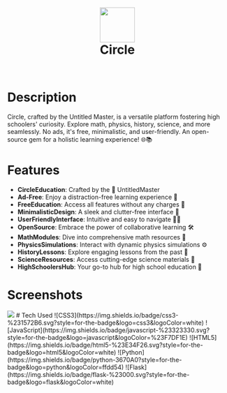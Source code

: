 <div align="center">
      <h1> <img src="https://img.icons8.com/fluency/48/circled.png" width="80px"><br/>Circle</h1>
     </div>
<p align="center"> <a href="https://untitled-master.github.io/Circle/" target="_blank"><img alt="" src="https://img.shields.io/badge/Website-EA4C89?style=normal&logo=dribbble&logoColor=white" style="vertical-align:center" /></a> <a href="https://twitter.com/untitledmaster0" target="_blank"><img alt="" src="https://img.shields.io/badge/Twitter-1DA1F2?style=normal&logo=twitter&logoColor=white" style="vertical-align:center" /></a> <a href="https://www.instagram.com/untitledmaster/" target="_blank"><img alt="" src="https://img.shields.io/badge/Instagram-E4405F?style=normal&logo=instagram&logoColor=white" style="vertical-align:center" /></a> <a href="}" target="_blank"><img alt="" src="https://img.shields.io/badge/LinkedIn-0077B5?style=normal&logo=linkedin&logoColor=white" style="vertical-align:center" /></a> </p>

# Description
Circle, crafted by the Untitled Master, is a versatile platform fostering high schoolers' curiosity. Explore math, physics, history, science, and more seamlessly. No ads, it's free, minimalistic, and user-friendly. An open-source gem for a holistic learning experience! 🌐📚

# Features
- **CircleEducation**: Crafted by the 🎨 UntitledMaster
- **Ad-Free**: Enjoy a distraction-free learning experience 🚫
- **FreeEducation**: Access all features without any charges 💸
- **MinimalisticDesign**: A sleek and clutter-free interface 🎨
- **UserFriendlyInterface**: Intuitive and easy to navigate 👩‍💻
- **OpenSource**: Embrace the power of collaborative learning 🛠️
- **MathModules**: Dive into comprehensive math resources 🧮
- **PhysicsSimulations**: Interact with dynamic physics simulations ⚙️
- **HistoryLessons**: Explore engaging lessons from the past 📜
- **ScienceResources**: Access cutting-edge science materials 🔬
- **HighSchoolersHub**: Your go-to hub for high school education 🏫
# Screenshots
 <img src="https://untitled-master.github.io/Circle/Backend/images/image.png">
# Tech Used
![CSS3](https://img.shields.io/badge/css3-%231572B6.svg?style=for-the-badge&logo=css3&logoColor=white)
![JavaScript](https://img.shields.io/badge/javascript-%23323330.svg?style=for-the-badge&logo=javascript&logoColor=%23F7DF1E)
![HTML5](https://img.shields.io/badge/html5-%23E34F26.svg?style=for-the-badge&logo=html5&logoColor=white)
![Python](https://img.shields.io/badge/python-3670A0?style=for-the-badge&logo=python&logoColor=ffdd54)
![Flask](https://img.shields.io/badge/flask-%23000.svg?style=for-the-badge&logo=flask&logoColor=white)

      



      
<!-- </> with 💛 by readMD (https://readmd.itsvg.in) -->
    
